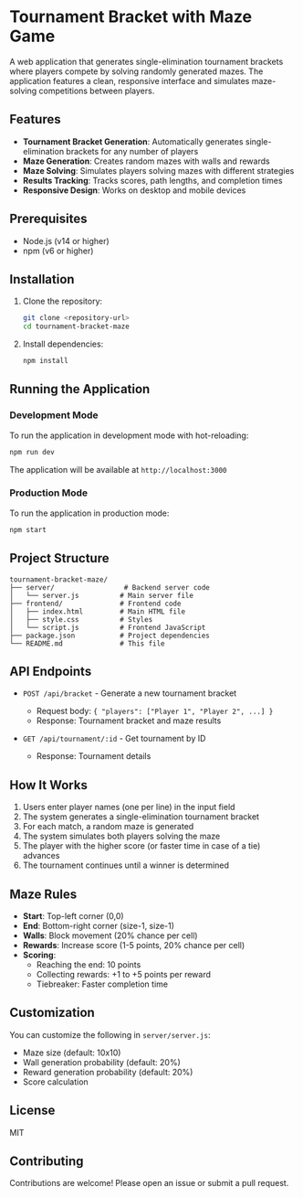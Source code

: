 # Tournament Bracket with Maze Game

A web application that generates single-elimination tournament brackets where players compete by solving randomly generated mazes. The application features a clean, responsive interface and simulates maze-solving competitions between players.

## Features

- **Tournament Bracket Generation**: Automatically generates single-elimination brackets for any number of players
- **Maze Generation**: Creates random mazes with walls and rewards
- **Maze Solving**: Simulates players solving mazes with different strategies
- **Results Tracking**: Tracks scores, path lengths, and completion times
- **Responsive Design**: Works on desktop and mobile devices

## Prerequisites

- Node.js (v14 or higher)
- npm (v6 or higher)

## Installation

1. Clone the repository:
   ```bash
   git clone <repository-url>
   cd tournament-bracket-maze
   ```

2. Install dependencies:
   ```bash
   npm install
   ```

## Running the Application

### Development Mode

To run the application in development mode with hot-reloading:

```bash
npm run dev
```

The application will be available at `http://localhost:3000`

### Production Mode

To run the application in production mode:

```bash
npm start
```

## Project Structure

```
tournament-bracket-maze/
├── server/                 # Backend server code
│   └── server.js          # Main server file
├── frontend/              # Frontend code
│   ├── index.html         # Main HTML file
│   ├── style.css          # Styles
│   └── script.js          # Frontend JavaScript
├── package.json           # Project dependencies
└── README.md              # This file
```

## API Endpoints

- `POST /api/bracket` - Generate a new tournament bracket
  - Request body: `{ "players": ["Player 1", "Player 2", ...] }`
  - Response: Tournament bracket and maze results

- `GET /api/tournament/:id` - Get tournament by ID
  - Response: Tournament details

## How It Works

1. Users enter player names (one per line) in the input field
2. The system generates a single-elimination tournament bracket
3. For each match, a random maze is generated
4. The system simulates both players solving the maze
5. The player with the higher score (or faster time in case of a tie) advances
6. The tournament continues until a winner is determined

## Maze Rules

- **Start**: Top-left corner (0,0)
- **End**: Bottom-right corner (size-1, size-1)
- **Walls**: Block movement (20% chance per cell)
- **Rewards**: Increase score (1-5 points, 20% chance per cell)
- **Scoring**:
  - Reaching the end: 10 points
  - Collecting rewards: +1 to +5 points per reward
  - Tiebreaker: Faster completion time

## Customization

You can customize the following in `server/server.js`:
- Maze size (default: 10x10)
- Wall generation probability (default: 20%)
- Reward generation probability (default: 20%)
- Score calculation

## License

MIT

## Contributing

Contributions are welcome! Please open an issue or submit a pull request.
